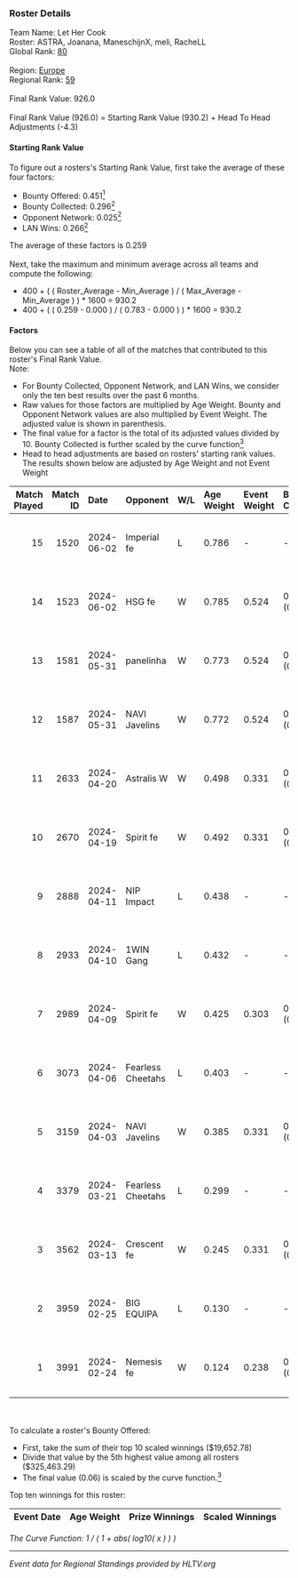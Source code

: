 ### Roster Details<br />
Team Name: Let Her Cook<br />
Roster: ASTRA, Joanana, ManeschijnX, meli, RacheLL<br />
Global Rank: [80](../standings_global.md)<br />
<br />
Region: [Europe]( ../standings_europe.md)<br />
Regional Rank: [59]( ../standings_europe.md)<br />
<br />
Final Rank Value:  926.0<br />
<br />
Final Rank Value (926.0) = Starting Rank Value (930.2) + Head To Head Adjustments (-4.3)<br />

#### Starting Rank Value<br />
To figure out a rosters's Starting Rank Value, first take the average of these four factors:<br />
- Bounty Offered: 0.451[<sup>1</sup>](#table2)
- Bounty Collected: 0.296[<sup>2</sup>](#table1)
- Opponent Network: 0.025[<sup>2</sup>](#table1)
- LAN Wins: 0.266[<sup>2</sup>](#table1)

The average of these factors is 0.259<br />
<br />
Next, take the maximum and minimum average across all teams and compute the following:<br />
- 400 + ( ( Roster_Average - Min_Average ) / ( Max_Average - Min_Average ) ) * 1600 = 930.2
- 400 + ( ( 0.259 - 0.000 ) / ( 0.783 - 0.000 ) ) * 1600 = 930.2


#### Factors<br />
Below you can see a table of all of the matches that contributed to this roster's Final Rank Value.<br />
Note:<br />

- For Bounty Collected, Opponent Network, and LAN Wins, we consider only the ten best results over the past 6 months.
- Raw values for those factors are multiplied by Age Weight. Bounty and Opponent Network values are also multiplied by Event Weight. The adjusted value is shown in parenthesis.
- The final value for a factor is the total of its adjusted values divided by 10. Bounty Collected is further scaled by the curve function[<sup>3</sup>](#curveFunction)
- Head to head adjustments are based on rosters' starting rank values. The results shown below are adjusted by Age Weight and not Event Weight
<span id="table1"></span><br />


| Match Played | Match ID | Date       | Opponent          | W/L | Age Weight | Event Weight | Bounty Collected | Opponent Network | LAN Wins  | H2H Adj. | Roster                                     |
| -: | -: | :- | :- | :- | :- | :- | :- | :- | :- | -: | :- |
|           15 |     1520 | 2024-06-02 | Imperial fe       | L   | 0.786      | -            | -                | -                | -         |    -8.24 | ASTRA, Joanana, ManeschijnX, meli, RacheLL |
|           14 |     1523 | 2024-06-02 | HSG fe            | W   | 0.785      | 0.524        | 0.031 (0.013)    | 0.070 (0.029)    | 1 (0.785) |     9.52 | ASTRA, Joanana, ManeschijnX, meli, RacheLL |
|           13 |     1581 | 2024-05-31 | panelinha         | W   | 0.773      | 0.524        | 0.032 (0.013)    | 0.155 (0.063)    | 1 (0.773) |    10.39 | ASTRA, Joanana, ManeschijnX, meli, RacheLL |
|           12 |     1587 | 2024-05-31 | NAVI Javelins     | W   | 0.772      | 0.524        | 0.026 (0.011)    | 0.190 (0.077)    | 1 (0.772) |    10.81 | ASTRA, Joanana, ManeschijnX, meli, RacheLL |
|           11 |     2633 | 2024-04-20 | Astralis W        | W   | 0.498      | 0.331        | 0.002 (0.000)    | 0.064 (0.011)    | 0 (0.000) |     3.31 | ASTRA, Joanana, ManeschijnX, meli, RacheLL |
|           10 |     2670 | 2024-04-19 | Spirit fe         | W   | 0.492      | 0.331        | 0.005 (0.001)    | 0.140 (0.023)    | 0 (0.000) |     3.01 | ASTRA, Joanana, ManeschijnX, meli, RacheLL |
|            9 |     2888 | 2024-04-11 | NIP Impact        | L   | 0.438      | -            | -                | -                | -         |   -10.18 | ASTRA, Joanana, kezziwow, meli, RacheLL    |
|            8 |     2933 | 2024-04-10 | 1WIN Gang         | L   | 0.432      | -            | -                | -                | -         |   -11.11 | ASTRA, Joanana, kezziwow, meli, RacheLL    |
|            7 |     2989 | 2024-04-09 | Spirit fe         | W   | 0.425      | 0.303        | 0.005 (0.001)    | 0.140 (0.018)    | 0 (0.000) |     2.53 | ASTRA, Joanana, kezziwow, meli, RacheLL    |
|            6 |     3073 | 2024-04-06 | Fearless Cheetahs | L   | 0.403      | -            | -                | -                | -         |    -9.96 | ASTRA, Joanana, kezziwow, meli, RacheLL    |
|            5 |     3159 | 2024-04-03 | NAVI Javelins     | W   | 0.385      | 0.331        | 0.026 (0.003)    | 0.190 (0.024)    | 0 (0.000) |     4.46 | ASTRA, Joanana, kezziwow, meli, RacheLL    |
|            4 |     3379 | 2024-03-21 | Fearless Cheetahs | L   | 0.299      | -            | -                | -                | -         |    -7.53 | Joanana, kezziwow, meli, RacheLL, suns1de  |
|            3 |     3562 | 2024-03-13 | Crescent fe       | W   | 0.245      | 0.331        | 0.005 (0.000)    | 0.078 (0.006)    | 0 (0.000) |     1.44 | Joanana, kezziwow, meli, RacheLL, suns1de  |
|            2 |     3959 | 2024-02-25 | BIG EQUIPA        | L   | 0.130      | -            | -                | -                | -         |    -2.92 | Joanana, kezziwow, meli, RacheLL, suns1de  |
|            1 |     3991 | 2024-02-24 | Nemesis fe        | W   | 0.124      | 0.238        | 0.000 (0.000)    | 0.000 (0.000)    | 0 (0.000) |     0.19 | Joanana, kezziwow, meli, RacheLL, suns1de  |

<br />
<span id="table2"></span><br />
To calculate a roster's Bounty Offered:<br />

- First, take the sum of their top 10 scaled winnings ($19,652.78)
- Divide that value by the 5th highest value among all rosters ($325,463.29)
- The final value (0.06) is scaled by the curve function.[<sup>3</sup>](#curveFunction)

Top ten winnings for this roster:<br />

| Event Date | Age Weight | Prize Winnings | Scaled Winnings |
| :- | -: | :- | :- |


<span id="curveFunction"></span>_The Curve Function: 1 / ( 1 + abs( log10( x ) ) )_<br />

---
_Event data for Regional Standings provided by HLTV.org_<br />
